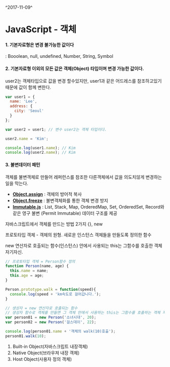 ^2017-11-09^

# JavaScript - 객체

#### 1. 기본자료형은 변경 불가능한 값이다 

 : Booolean, null, undefined, Number, String, Symbol



#### 2. 기본자료형 이외의 모든 값은 객체(Object) 타입이며 변경 가능한 값이다.

user2는 객체타입으로 값을 변경 할수있지만, user1과 같은 어드레스를 참조하고있기때문에 값이 함께 변한다.

```js
var user1 = {
  name: 'Lee',
  address: {
    city: 'Seoul'
  }
};

var user2 = user1; // 변수 user2는 객체 타입이다.

user2.name = 'Kim';

console.log(user1.name); // Kim
console.log(user2.name); // Kim
```



#### 3. 불변데이터 패턴

객체를 불변객체로 만들어 레퍼런스를 참조한 다른객체에서 값을 의도치않게 변경하는일을 막는다.

-  [__Object.assign__](http://poiemaweb.com/js-immutability#21-objectassign) : 객체의 방어적 복사
-  [__Object.freeze__](http://poiemaweb.com/js-immutability#22-objectfreeze) : 불변객체화를 통한 객체 변경 방지
-  [__Immutable.js__](http://poiemaweb.com/js-immutability#23-immutablejs) : List, Stack, Map, OrderedMap, Set, OrderedSet, Record와 같은 영구 불변 (Permit Immutable) 데이터 구조를 제공





자바스크립트에서 객체를 만드는 방법 2가지 {}, new

프로토타입 객체 - 객체의 원형. 새로운 인스턴스 객체들을 만들도록 정의한 함수

new 연산자로 호출되는 함수(인스턴스) 안에서 사용되는 this는 그함수를 호출한 객체 자기자신. 

```js
// 프로토타입 객체 = Person함수 정의
function Person(name, age) {
  this.name = name;
  this.age = age;
}

Person.prototype.walk = function(speed){
  console.log(speed + 'km속도로 걸어갑니다.');
}

// 생성자 = new 연산자로 호출되는 함수
// 생성자 함수로 객체를 만들면 그 객체 안에서 사용하는 this는 그함수를 호출하는 객체 자신.
var person01 = new Person('소녀시대', 20);
var person02 = new Person('걸스데이', 22);

console.log(person01.name + '객체의 walk(10)호출');
person01.walk(10);
```



1. Built-in Object(자바스크립트 내장객체)
2. Native Object(브라우져 내장 객체)
3. Host Object(사용자 정의 객체)


